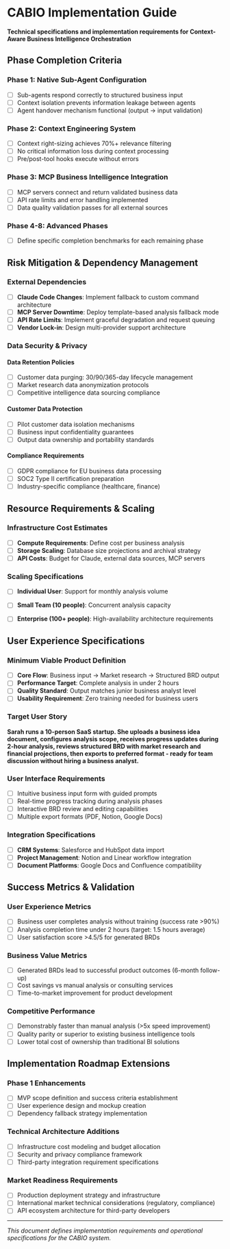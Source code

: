 # CABIO Implementation Guide

**Technical specifications and implementation requirements for Context-Aware Business Intelligence Orchestration**

## Phase Completion Criteria

### Phase 1: Native Sub-Agent Configuration
- [ ] Sub-agents respond correctly to structured business input
- [ ] Context isolation prevents information leakage between agents
- [ ] Agent handover mechanism functional (output → input validation)

### Phase 2: Context Engineering System
- [ ] Context right-sizing achieves 70%+ relevance filtering
- [ ] No critical information loss during context processing
- [ ] Pre/post-tool hooks execute without errors

### Phase 3: MCP Business Intelligence Integration
- [ ] MCP servers connect and return validated business data
- [ ] API rate limits and error handling implemented
- [ ] Data quality validation passes for all external sources

### Phase 4-8: Advanced Phases
- [ ] Define specific completion benchmarks for each remaining phase

## Risk Mitigation & Dependency Management

### External Dependencies
- [ ] **Claude Code Changes**: Implement fallback to custom command architecture
- [ ] **MCP Server Downtime**: Deploy template-based analysis fallback mode
- [ ] **API Rate Limits**: Implement graceful degradation and request queuing
- [ ] **Vendor Lock-in**: Design multi-provider support architecture

### Data Security & Privacy

#### Data Retention Policies
- [ ] Customer data purging: 30/90/365-day lifecycle management
- [ ] Market research data anonymization protocols
- [ ] Competitive intelligence data sourcing compliance

#### Customer Data Protection
- [ ] Pilot customer data isolation mechanisms
- [ ] Business input confidentiality guarantees
- [ ] Output data ownership and portability standards

#### Compliance Requirements
- [ ] GDPR compliance for EU business data processing
- [ ] SOC2 Type II certification preparation
- [ ] Industry-specific compliance (healthcare, finance)

## Resource Requirements & Scaling

### Infrastructure Cost Estimates
- [ ] **Compute Requirements**: Define cost per business analysis
- [ ] **Storage Scaling**: Database size projections and archival strategy
- [ ] **API Costs**: Budget for Claude, external data sources, MCP servers

### Scaling Specifications
- [ ] **Individual User**: Support for monthly analysis volume
- [ ] **Small Team (10 people)**: Concurrent analysis capacity
- [ ] **Enterprise (100+ people)**: High-availability architecture requirements


## User Experience Specifications

### Minimum Viable Product Definition
- [ ] **Core Flow**: Business input → Market research → Structured BRD output
- [ ] **Performance Target**: Complete analysis in under 2 hours
- [ ] **Quality Standard**: Output matches junior business analyst level
- [ ] **Usability Requirement**: Zero training needed for business users

### Target User Story
**Sarah runs a 10-person SaaS startup. She uploads a business idea document, configures analysis scope, receives progress updates during 2-hour analysis, reviews structured BRD with market research and financial projections, then exports to preferred format - ready for team discussion without hiring a business analyst.**

### User Interface Requirements  
- [ ] Intuitive business input form with guided prompts
- [ ] Real-time progress tracking during analysis phases
- [ ] Interactive BRD review and editing capabilities
- [ ] Multiple export formats (PDF, Notion, Google Docs)

### Integration Specifications
- [ ] **CRM Systems**: Salesforce and HubSpot data import
- [ ] **Project Management**: Notion and Linear workflow integration
- [ ] **Document Platforms**: Google Docs and Confluence compatibility

## Success Metrics & Validation

### User Experience Metrics
- [ ] Business user completes analysis without training (success rate >90%)
- [ ] Analysis completion time under 2 hours (target: 1.5 hours average)
- [ ] User satisfaction score >4.5/5 for generated BRDs

### Business Value Metrics
- [ ] Generated BRDs lead to successful product outcomes (6-month follow-up)
- [ ] Cost savings vs manual analysis or consulting services
- [ ] Time-to-market improvement for product development

### Competitive Performance
- [ ] Demonstrably faster than manual analysis (>5x speed improvement)
- [ ] Quality parity or superior to existing business intelligence tools
- [ ] Lower total cost of ownership than traditional BI solutions

## Implementation Roadmap Extensions

### Phase 1 Enhancements
- [ ] MVP scope definition and success criteria establishment
- [ ] User experience design and mockup creation
- [ ] Dependency fallback strategy implementation

### Technical Architecture Additions
- [ ] Infrastructure cost modeling and budget allocation
- [ ] Security and privacy compliance framework
- [ ] Third-party integration requirement specifications

### Market Readiness Requirements
- [ ] Production deployment strategy and infrastructure
- [ ] International market technical considerations (regulatory, compliance)
- [ ] API ecosystem architecture for third-party developers

---

*This document defines implementation requirements and operational specifications for the CABIO system.*